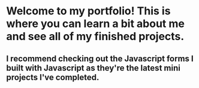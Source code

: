 # Welcome to my portfolio! This is where you can learn a bit about me and see all of my finished projects.

## I recommend checking out the Javascript forms I built with Javascript as they're the latest mini projects I've completed. 
